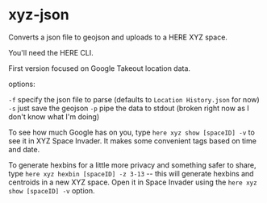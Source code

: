 # xyz-json

Converts a json file to geojson and uploads to a HERE XYZ space. 

You'll need the HERE CLI.

First version focused on Google Takeout location data.

options:

`-f` specify the json file to parse (defaults to `Location History.json` for now)
`-s` just save the geojson
`-p` pipe the data to stdout (broken right now as I don't know what I'm doing)

To see how much Google has on you, type `here xyz show [spaceID] -v` to see it in XYZ Space Invader. It makes some convenient tags based on time and date.

To generate hexbins for a little more privacy and something safer to share, type `here xyz hexbin [spaceID] -z 3-13` -- this will generate hexbins and centroids in a new XYZ space. Open it in Space Invader using the `here xyz show [spaceID] -v` option.
